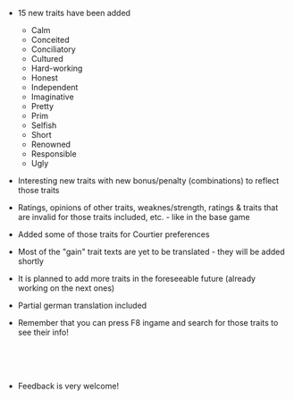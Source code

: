 
- 15 new traits have been added
   - Calm
   - Conceited
   - Conciliatory
   - Cultured
   - Hard-working
   - Honest
   - Independent
   - Imaginative
   - Pretty
   - Prim
   - Selfish
   - Short
   - Renowned
   - Responsible
   - Ugly
   
- Interesting new traits with new bonus/penalty (combinations) to reflect those traits
   
- Ratings, opinions of other traits, weaknes/strength, ratings & traits that are invalid for those traits included, etc. - like in the base game

- Added some of those traits for Courtier preferences

- Most of the "gain" trait texts are yet to be translated - they will be added shortly

- It is planned to add more traits in the foreseeable future (already working on the next ones)

- Partial german translation included

- Remember that you can press F8 ingame and search for those traits to see their info!

<br><br><br>
- Feedback is very welcome!

